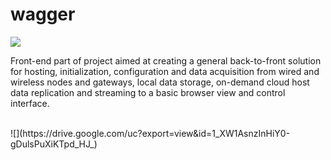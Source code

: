 # wagger
[![](https://drive.google.com/uc?export=view&id=1hE8TcAl5VEDyHfAsqux7QceFkRrCJTdY)](https://drive.google.com/uc?export=view&id=1D-FsUaLIGC_kvwJi002GezC3-dXiR3s_)
<br>
<p> Front-end part of project aimed at creating a general back-to-front solution for hosting, initialization, configuration and data acquisition from wired and wireless nodes and gateways, local data storage, on-demand cloud host data replication and streaming to a basic browser view and control interface.</p>
<br>
![](https://drive.google.com/uc?export=view&id=1_XW1AsnzInHiY0-gDulsPuXiKTpd_HJ_)
<dl>
  <!-- <dt>Definition list</dt> -->
  <!-- <dd>Is something people use sometimes.</dd> -->
  <!-- <dt>Markdown in HTML</dt> -->
  <!-- <dd>Use HTML <em>tags</em>.</dd> -->
</dl>
